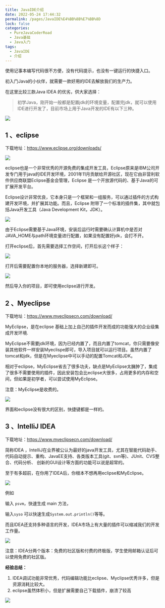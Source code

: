 ```yaml
---
title: JavaIDE介绍
date: 2022-05-24 17:44:32
permalink: /pages/JavaIDE%E4%BB%8B%E7%BB%8D
lock: false
categories: 
  - PureJavaCoderRoad
  - Java基础
  - Java入门
tags: 
  - JavaIDE
  - 介绍
---
```

使用记事本编写代码很不方便，没有代码提示，也没有一键运行的快捷入口。

初入门Java的小伙伴，就需要一款好用的IDE去解放我们的生产力。

在这里比较三款Java IDEA 的优劣，供大家选择：



>初学Java，刚开始一般都是配置jdk的环境变量，配置完jdk，就可以使用IDE进行开发了，目前市场上用于Java开发的IDE有以下三种。

![](https://images-1253198264.cos.ap-guangzhou.myqcloud.com/image-20200525234211778.png)

## 1 、eclipse

 下载地址：https://www.eclipse.org/downloads/

![](https://images-1253198264.cos.ap-guangzhou.myqcloud.com/5862033-c11fa3de611d671c.webp)

eclipse也是一个非常优秀的开源免费的集成开发工具，Eclipse原来是IBM公司开发专门用于java的IDE开发环境，2001年11月贡献给开源社区，现在它由非营利软件供应商联盟Eclipse基金会管理，Eclipse 是一个开放源代码的、基于Java的可扩展开发平台。



Eclipse设计非常优良，它本身只是一个框架和一组服务，可以通过插件的方式构建开发环境，并扩展其功能。而且，Eclipse 附带了一个标准的插件集，其中就包括Java开发工具（Java Development Kit，JDK）。 

![](https://images-1253198264.cos.ap-guangzhou.myqcloud.com/image-20200525234502327.png)



由于Eclipse需要基于Java环境，安装后运行时需要确认计算机中是否对JAVA_HOME与path环境变量进行配置，如果没有配置好jdk，会打不开。

打开eclipse后，首先需要选择工作空间，打开后长这个样子：

![](https://images-1253198264.cos.ap-guangzhou.myqcloud.com/image-20200525235347862.png)

打开后需要配置你本地的服务器，选择新建即可。

![](https://images-1253198264.cos.ap-guangzhou.myqcloud.com/image-20200525235601617.png)

然后导入你的项目，即可使用eclipse进行开发。

## 2 、Myeclipse

 下载地址：https://www.myeclipsecn.com/download/

MyEclipse，是在eclipse 基础上加上自己的插件开发而成的功能强大的企业级集成开发环境.

MyEclipse不需要jdk环境，因为已经内置了，而且内置了tomcat，你只需要像安装其他软件一样安装Myeclispe即可，导入项目就可以运行项目。虽然内置了tomcat和jdk，但是在Myeclipse中可以手动的配置Tomcat和JDK。

相对于eclipse，MyEclipse省去了很多功夫，缺点是MyEclipse太臃肿了，集成了很多不需要使用的插件，因此安装包会比eclipse大很多，占用更多的内存和空间，但如果是初学者，可以尝试使用MyEclipse。

注意：MyEclipse是收费的。

![](https://images-1253198264.cos.ap-guangzhou.myqcloud.com/image-20201015224848787.png)



界面和eclipse没有很大的区别，快捷键都是一样的。

## 3 、IntelliJ IDEA

 下载地址：https://www.myeclipsecn.com/download/

简称IDEA ，IntelliJ在业界被公认为最好的java开发工具，尤其在智能代码助手、代码自动提示、重构、JavaEE支持、各类版本工具(git、svn等)、JUnit、CVS整合、代码分析、 创新的GUI设计等方面的功能可以说是超常的。

至于有多超前，在你用了IDEA后，你根本不想再用eclipse和MyEclipse。

![](https://images-1253198264.cos.ap-guangzhou.myqcloud.com/image-20200526001206345.png)

例如

输入 `psvm`，快速生成 main 方法，

输入`syso` 可以快速生成`System.out.println()`等等。

而且IDEA还支持多种语言的开发，IDEA市场上有大量的插件可以缩减我们的开发工作量。

![](https://images-1253198264.cos.ap-guangzhou.myqcloud.com/image-20200526001612814.png)



注意：IDEA分两个版本：免费的社区版和付费的终极版，学生使用邮箱认证后可以使用免费的社区版。



**经验总结：**

1. IDEA调试功能非常优秀，代码编辑功能比eclipse、Myclipse优秀许多，但是资源消耗比较大。
2. eclipse虽然体积小，但是扩展需要自己下载插件，崩溃了较高


![](https://images-1253198264.cos.ap-guangzhou.myqcloud.com/image-20200928112958310.png)
